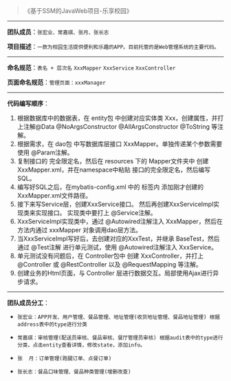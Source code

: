 > 《基于SSM的JavaWeb项目-乐享校园》

---

**团队成员**：`张宏业、常嘉祺、张月、张长志`

**项目描述**：`一款为校园生活提供便利和乐趣的APP。目前托管的是Web管理系统的主要代码。`

---

**命名规范**：`表名 + 层次名` `XxxMapper` `XxxService` `XxxController`

**页面命名规范**：`管理页面：xxxManager`

---

**代码编写顺序**：

1. 根据数据库中的数据表，在 entity包 中创建对应实体类 Xxx，创建属性，并打上注解@Data @NoArgsConstructor @AllArgsConstructor
   @ToString 等注解。
2. 根据需求，在 dao包 中写数据库层接口 XxxMapper。单独传递某个参数需要使用 @Param注解。
3. 复制接口的 完全限定名，然后在 resources 下的 Mapper文件夹中 创建 XxxMapper.xml，并在namespace中粘贴 接口的完全限定名，然后编写SQL。
4. 编写好SQL之后，在mybatis-config.xml 中的 <mappers>标签内 添加刚才创建的 XxxMapper.xml文件路径。
5. 接下来写Service层，创建XxxService接口。 然后再创建XxxServiceImpl实现类来实现接口。 实现类中要打上 @Service注解。
6. XxxServiceImpl实现类中，通过 @Autowired注解注入 XxxMapper，然后在方法内通过 xxxMapper 对象调用dao层方法。
7. 当XxxServiceImpl写好后，去创建对应的XxxTest，并继承 BaseTest，然后通过 @Test注解 进行单元测试，使用 @Autowired注解注入
   XxxService。
8. 单元测试没有问题后，在 Controller包中 创建 XxxController，并打上 @Controller 或 @RestController 以及 @RequestMapping
   等注解。
9. 创建业务的Html页面，与 Controller 层进行数据交互。局部使用Ajax进行异步请求。

---

**团队成员分工**：

*     张宏业：APP开发、用户管理、餐品管理、地址管理(收货地址管理、餐品地址管理) 根据address表中的type进行分类
*     常嘉祺：审核管理(配送员审核、餐品审核、餐厅管理员审核) 根据audit表中的type进行分类，点击entity查看详情，修改state，添加info。
*     张  月：订单管理(跑腿订单、点餐订单)
*     张长志：餐品口味管理、餐品种类管理(增删改查)